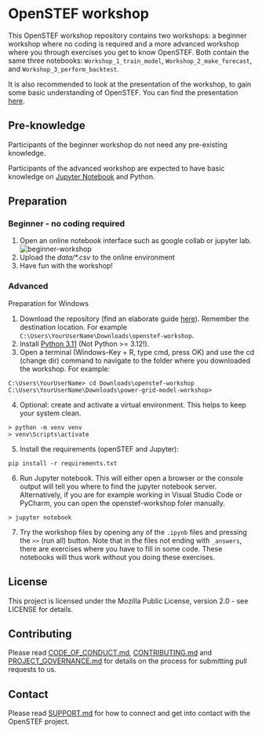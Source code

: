# OpenSTEF workshop

This OpenSTEF workshop repository contains two workshops: a beginner workshop where no coding is required and a more advanced workshop where you through exercises you get to know OpenSTEF. Both contain the same three notebooks: ``Workshop_1_train_model``, ``Workshop_2_make_forecast``, and ``Workshop_3_perform_backtest``. 

It is also recommended to look at the presentation of the workshop, to gain some basic understanding of OpenSTEF. You can find the presentation [here](https://github.com/OpenSTEF/openstef-workshop/blob/main/OpenSTEF_workshop_presentation.pdf). 

## Pre-knowledge

Participants of the beginner workshop do not need any pre-existing knowledge. 

Participants of the advanced workshop are expected to have basic knowledge on [Jupyter Notebook](https://jupyter.org/) and Python.

## Preparation

### Beginner - no coding required

1. Open an online notebook interface such as google collab or jupyter lab.
   ![beginner-workshop](https://github.com/OpenSTEF/openstef-workshop/assets/18208480/def07639-b4c9-4944-854f-dbb6b754b3a8)
3. Upload the _data/*.csv_ to the online environment
4. Have fun with the workshop!

### Advanced

Preparation for Windows

1. Download the repository (find an elaborate guide [here](https://docs.github.com/en/repositories/creating-and-managing-repositories/cloning-a-repository)). Remember the destination location. For example `C:\Users\YourUserName\Downloads\openstef-workshop`.
2. Install [Python 3.11](https://www.python.org/downloads/release/python-3119/) (Not Python >= 3.12!).
3. Open a terminal (Windows-Key + R, type cmd, press OK) and use the cd (change dir) command to navigate to the folder where you downloaded the workshop. For example:

```shell
C:\Users\YourUserName> cd Downloads\openstef-workshop
C:\Users\YourUserName\Downloads\power-grid-model-workshop>
```

4. Optional: create and activate a virtual environment. This helps to keep your system clean.

```shell
> python -m venv venv
> venv\Scripts\activate
```

5. Install the requirements (openSTEF and Jupyter):

```shell
pip install -r requirements.txt
```

6. Run Jupyter notebook. This will either open a browser or the console output will tell you where to find the jupyter notebook server. Alternatively, if you are for example working in Visual Studio Code or PyCharm, you can open the openstef-workshop foler manually.

```shell
> jupyter notebook
```

7. Try the workshop files by opening any of the ```.ipynb``` files and pressing the ``>>`` (run all) button.
Note that in the files not ending with ``_answers``, there are exercises where you have to fill in some code. These notebooks will thus work without you doing these exercises.

## License

This project is licensed under the Mozilla Public License, version 2.0 - see LICENSE for details.

## Contributing

Please read [CODE_OF_CONDUCT.md](https://github.com/OpenSTEF/.github/blob/main/CODE_OF_CONDUCT.md), [CONTRIBUTING.md](https://github.com/OpenSTEF/.github/blob/main/CONTRIBUTING.md) and [PROJECT_GOVERNANCE.md](https://github.com/OpenSTEF/.github/blob/main/PROJECT_GOVERNANCE.md) for details on the process for submitting pull requests to us.

## Contact

Please read [SUPPORT.md](https://github.com/OpenSTEF/.github/blob/main/SUPPORT.md) for how to connect and get into contact with the OpenSTEF project.
